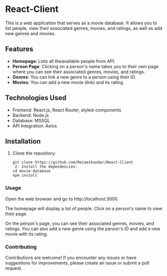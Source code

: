 ﻿# React-Client


This is a web application that serves as a movie database. It allows you to list people, view their associated genres, movies, and ratings, as well as add new genres and movies.

## Features

- **Homepage**: Lists all theavailable  people from API.
- **Person Page**: Clicking on a person's name takes you to their own page where you can see their associated genres, movies, and ratings.
- **Genres**: You can link a new genre to a person using their ID.
- **Movies**: You can add a new movie (link) and its rating.

## Technologies Used

- Frontend: React.js, React Router, styled-components
- Backend: Node.js
- Database: MSSQL
- API Integration: Axios

## Installation

1. Clone the repository:

   ```shell
   git clone https://github.com/Rezaeskandar/React-Client
    2- Install the dependencies:
   cd movie-database
   npm install
### Usage
Open the web browser and go to http://localhost:3000.

The homepage will display a list of people. Click on a person's name to view their page.

On the person's page, you can see their associated genres, movies, and ratings. You can also add a new genre using the person's ID and add a new movie with its rating.

### Contributing
Contributions are welcome! If you encounter any issues or have suggestions for improvements, please create an issue or submit a pull request.
